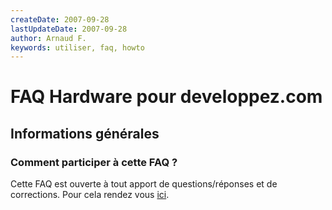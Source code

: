 ```yaml
---
createDate: 2007-09-28
lastUpdateDate: 2007-09-28
author: Arnaud F.
keywords: utiliser, faq, howto
---
```


# FAQ Hardware pour developpez.com

## Informations générales

### Comment participer à cette FAQ ?

Cette FAQ est ouverte à tout apport de questions/réponses et de corrections. Pour cela rendez vous [ici](https://www.developpez.net/forums/d408951/hardware/contribuez-a-faq-hardware/).